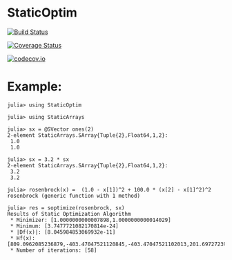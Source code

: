 # StaticOptim

[![Build Status](https://travis-ci.org/aaowens/StaticOptim.jl.svg?branch=master)](https://travis-ci.org/aaowens/StaticOptim.jl)

[![Coverage Status](https://coveralls.io/repos/aaowens/StaticOptim.jl/badge.svg?branch=master&service=github)](https://coveralls.io/github/aaowens/StaticOptim.jl?branch=master)

[![codecov.io](http://codecov.io/github/aaowens/StaticOptim.jl/coverage.svg?branch=master)](http://codecov.io/github/aaowens/StaticOptim.jl?branch=master)

# Example:
```
julia> using StaticOptim

julia> using StaticArrays

julia> sx = @SVector ones(2)
2-element StaticArrays.SArray{Tuple{2},Float64,1,2}:
 1.0
 1.0

julia> sx = 3.2 * sx
2-element StaticArrays.SArray{Tuple{2},Float64,1,2}:
 3.2
 3.2

julia> rosenbrock(x) =  (1.0 - x[1])^2 + 100.0 * (x[2] - x[1]^2)^2
rosenbrock (generic function with 1 method)

julia> res = soptimize(rosenbrock, sx)
Results of Static Optimization Algorithm
 * Minimizer: [1.0000000000007898,1.0000000000014029]
 * Minimum: [3.7477721082170814e-24]
 * |Df(x)|: [8.045984853069932e-11]
 * Hf(x): [809.0962085236879,-403.47047521120845,-403.47047521102013,201.69727239400734]
 * Number of iterations: [58]
```
